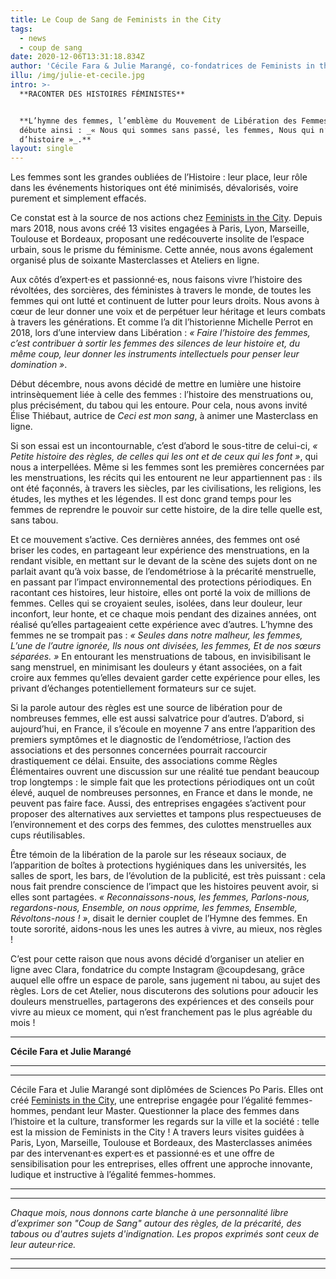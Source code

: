 ```yaml
---
title: Le Coup de Sang de Feminists in the City
tags:
  - news
  - coup de sang
date: 2020-12-06T13:31:18.834Z
author: 'Cécile Fara & Julie Marangé, co-fondatrices de Feminists in the City'
illu: /img/julie-et-cecile.jpg
intro: >-
  **RACONTER DES HISTOIRES FÉMINISTES**


  **L’hymne des femmes, l’emblème du Mouvement de Libération des Femmes (MLF)
  débute ainsi : _« Nous qui sommes sans passé, les femmes, Nous qui n’avons pas
  d’histoire »_.**
layout: single
---
```

Les femmes sont les grandes oubliées de l’Histoire : leur place, leur rôle dans les événements historiques ont été minimisés, dévalorisés, voire purement et simplement effacés.

Ce constat est à la source de nos actions chez [Feminists in the City](https://www.feministsinthecity.com). Depuis mars 2018, nous avons créé 13 visites engagées à Paris, Lyon, Marseille, Toulouse et Bordeaux, proposant une redécouverte insolite de l’espace urbain, sous le prisme du féminisme. Cette année, nous avons également organisé plus de soixante Masterclasses et Ateliers en ligne. 

Aux côtés d’expert·es et passionné·es, nous faisons vivre l’histoire des révoltées, des sorcières, des féministes à travers le monde, de toutes les femmes qui ont lutté et continuent de lutter pour leurs droits. Nous avons à cœur de leur donner une voix et de perpétuer leur héritage et leurs combats à travers les générations. Et comme l’a dit l’historienne Michelle Perrot en 2018, lors d’une interview dans Libération : _« Faire l’histoire des femmes, c’est contribuer à sortir les femmes des silences de leur histoire et, du même coup, leur donner les instruments intellectuels pour penser leur domination »_. 

Début décembre, nous avons décidé de mettre en lumière une histoire intrinsèquement liée à celle des femmes : l’histoire des menstruations ou, plus précisément, du tabou qui les entoure. Pour cela, nous avons invité Élise Thiébaut, autrice de _Ceci est mon sang_, à animer une Masterclass en ligne. 

Si son essai est un incontournable, c’est d’abord le sous-titre de celui-ci, _« Petite histoire des règles, de celles qui les ont et de ceux qui les font »_, qui nous a interpellées. Même si les femmes sont les premières concernées par les menstruations, les récits qui les entourent ne leur appartiennent pas : ils ont été façonnés, à travers les siècles, par les civilisations, les religions, les études, les mythes et les légendes. Il est donc grand temps pour les femmes de reprendre le pouvoir sur cette histoire, de la dire telle quelle est, sans tabou. 

Et ce mouvement s’active. Ces dernières années, des femmes ont osé briser les codes, en partageant leur expérience des menstruations, en la rendant visible, en mettant sur le devant de la scène des sujets dont on ne parlait avant qu’à voix basse, de l’endométriose à la précarité menstruelle, en passant par l’impact environnemental des protections périodiques. En racontant ces histoires, leur histoire, elles ont porté la voix de millions de femmes. Celles qui se croyaient seules, isolées, dans leur douleur, leur inconfort, leur honte, et ce chaque mois pendant des dizaines années, ont réalisé qu’elles partageaient cette expérience avec d’autres. L’hymne des femmes ne se trompait pas : _« Seules dans notre malheur, les femmes, L’une de l’autre ignorée, Ils nous ont divisées, les femmes, Et de nos sœurs séparées. »_ En entourant les menstruations de tabous, en invisibilisant le sang menstruel, en minimisant les douleurs y étant associées, on a fait croire aux femmes qu’elles devaient garder cette expérience pour elles, les privant d’échanges potentiellement formateurs sur ce sujet.

Si la parole autour des règles est une source de libération pour de nombreuses femmes, elle est aussi salvatrice pour d’autres. D’abord, si aujourd’hui, en France, il s’écoule en moyenne 7 ans entre l’apparition des premiers symptômes et le diagnostic de l’endométriose, l’action des associations et des personnes concernées pourrait raccourcir drastiquement ce délai. Ensuite, des associations comme Règles Élémentaires ouvrent une discussion sur une réalité tue pendant beaucoup trop longtemps : le simple fait que les protections périodiques ont un coût élevé, auquel de nombreuses personnes, en France et dans le monde, ne peuvent pas faire face. Aussi, des entreprises engagées s’activent pour proposer des alternatives aux serviettes et tampons plus respectueuses de l’environnement et des corps des femmes, des culottes menstruelles aux cups réutilisables.

Être témoin de la libération de la parole sur les réseaux sociaux, de l’apparition de boîtes à protections hygiéniques dans les universités, les salles de sport, les bars, de l’évolution de la publicité, est très puissant : cela nous fait prendre conscience de l’impact que les histoires peuvent avoir, si elles sont partagées. _« Reconnaissons-nous, les femmes, Parlons-nous, regardons-nous, Ensemble, on nous opprime, les femmes, Ensemble, Révoltons-nous ! »_, disait le dernier couplet de l’Hymne des femmes. En toute sororité, aidons-nous les unes les autres à vivre, au mieux, nos règles !

C’est pour cette raison que nous avons décidé d’organiser un atelier en ligne avec Clara, fondatrice du compte Instagram @coupdesang, grâce auquel elle offre un espace de parole, sans jugement ni tabou, au sujet des règles. Lors de cet Atelier, nous discuterons des solutions pour adoucir les douleurs menstruelles, partagerons des expériences et des conseils pour vivre au mieux ce moment, qui n’est franchement pas le plus agréable du mois ! 

****

**Cécile Fara et Julie Marangé**

- - -

- - -

Cécile Fara et Julie Marangé sont diplômées de Sciences Po Paris. Elles ont créé [Feminists in the City](https://www.feministsinthecity.com), une entreprise engagée pour l’égalité femmes-hommes, pendant leur Master. Questionner la place des femmes dans l’histoire et la culture, transformer les regards sur la ville et la société : telle est la mission de Feminists in the City ! A travers leurs visites guidées à Paris, Lyon, Marseille, Toulouse et Bordeaux, des Masterclasses animées par des intervenant·es expert·es et passionné·es et une offre de sensibilisation pour les entreprises, elles offrent une approche innovante, ludique et instructive à l’égalité femmes-hommes.

- - -

- - -

_Chaque mois, nous donnons carte blanche à une personnalité libre d’exprimer son "Coup de Sang" autour des règles, de la précarité, des tabous ou d'autres sujets d'indignation. Les propos exprimés sont ceux de leur auteur·rice._

- - -

- - -
